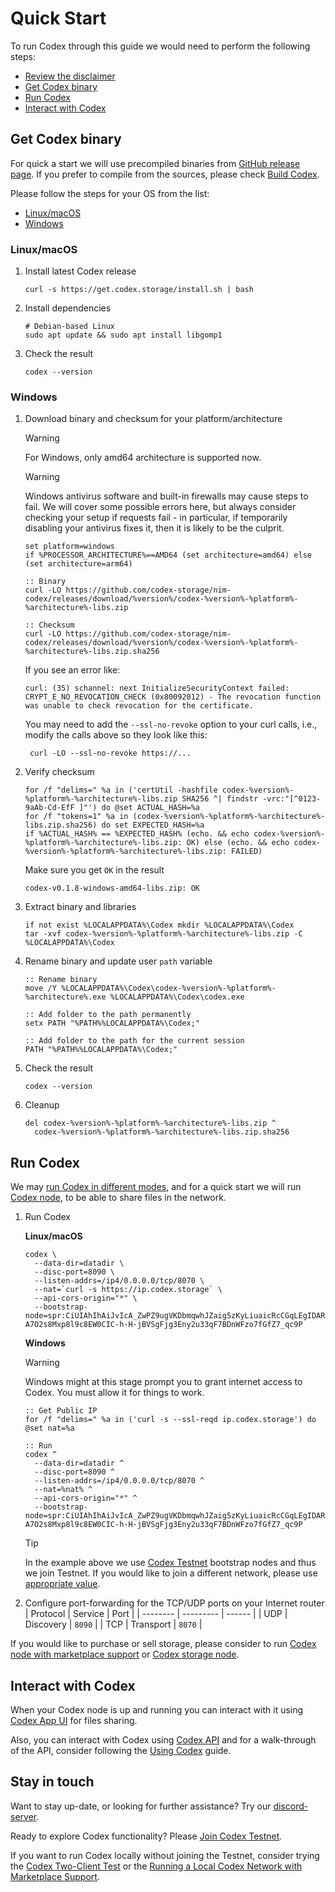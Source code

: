 # Quick Start

To run Codex through this guide we would need to perform the following steps:
- [Review the disclaimer](/codex/disclaimer)
- [Get Codex binary](#get-codex-binary)
- [Run Codex](#run-codex)
- [Interact with Codex](#interact-with-codex)

## Get Codex binary

For quick a start we will use precompiled binaries from [GitHub release page](https://github.com/codex-storage/nim-codex/releases). If you prefer to compile from the sources, please check [Build Codex](/learn/build).

Please follow the steps for your OS from the list:
- [Linux/macOS](#linux-macos)
- [Windows](#windows)

### Linux/macOS

1. Install latest Codex release
   ```shell
   curl -s https://get.codex.storage/install.sh | bash
   ```

2. Install dependencies
   ```shell
   # Debian-based Linux
   sudo apt update && sudo apt install libgomp1
   ```

3. Check the result
   ```shell
   codex --version
   ```

### Windows

1. Download binary and checksum for your platform/architecture
   > [!WARNING]
   > For Windows, only amd64 architecture is supported now.

   > [!WARNING]
   > Windows antivirus software and built-in firewalls may cause steps to fail. We will cover some possible errors here, but always consider checking your setup if requests fail - in particular, if temporarily disabling your antivirus fixes it, then it is likely to be the culprit.

   ```batch
   set platform=windows
   if %PROCESSOR_ARCHITECTURE%==AMD64 (set architecture=amd64) else (set architecture=arm64)

   :: Binary
   curl -LO https://github.com/codex-storage/nim-codex/releases/download/%version%/codex-%version%-%platform%-%architecture%-libs.zip

   :: Checksum
   curl -LO https://github.com/codex-storage/nim-codex/releases/download/%version%/codex-%version%-%platform%-%architecture%-libs.zip.sha256
   ```

   If you see an error like:

   ```batch
   curl: (35) schannel: next InitializeSecurityContext failed: CRYPT_E_NO_REVOCATION_CHECK (0x80092012) - The revocation function was unable to check revocation for the certificate.
   ```

   You may need to add the `--ssl-no-revoke` option to your curl calls, i.e., modify the calls above so they look like this:

   ```batch
    curl -LO --ssl-no-revoke https://...
    ```

2. Verify checksum
   ```batch
   for /f "delims=" %a in ('certUtil -hashfile codex-%version%-%platform%-%architecture%-libs.zip SHA256 ^| findstr -vrc:"[^0123-9aAb-Cd-EfF ]"') do @set ACTUAL_HASH=%a
   for /f "tokens=1" %a in (codex-%version%-%platform%-%architecture%-libs.zip.sha256) do set EXPECTED_HASH=%a
   if %ACTUAL_HASH% == %EXPECTED_HASH% (echo. && echo codex-%version%-%platform%-%architecture%-libs.zip: OK) else (echo. && echo codex-%version%-%platform%-%architecture%-libs.zip: FAILED)
    ```

   Make sure you get `OK` in the result
   ```
   codex-v0.1.8-windows-amd64-libs.zip: OK
   ```

3. Extract binary and libraries
   ```batch
   if not exist %LOCALAPPDATA%\Codex mkdir %LOCALAPPDATA%\Codex
   tar -xvf codex-%version%-%platform%-%architecture%-libs.zip -C %LOCALAPPDATA%\Codex

4. Rename binary and update user `path` variable
   ```batch
   :: Rename binary
   move /Y %LOCALAPPDATA%\Codex\codex-%version%-%platform%-%architecture%.exe %LOCALAPPDATA%\Codex\codex.exe

   :: Add folder to the path permanently
   setx PATH "%PATH%%LOCALAPPDATA%\Codex;"

   :: Add folder to the path for the current session
   PATH "%PATH%%LOCALAPPDATA%\Codex;"
   ```

4. Check the result
   ```shell
   codex --version
   ```

5. Cleanup
   ```batch
   del codex-%version%-%platform%-%architecture%-libs.zip ^
     codex-%version%-%platform%-%architecture%-libs.zip.sha256
   ```

## Run Codex

We may [run Codex in different modes](/learn/run#run), and for a quick start we will run [Codex node](/learn/run#codex-node), to be able to share files in the network.

1. Run Codex

   **Linux/macOS**
   ```shell
   codex \
     --data-dir=datadir \
     --disc-port=8090 \
     --listen-addrs=/ip4/0.0.0.0/tcp/8070 \
     --nat=`curl -s https://ip.codex.storage` \
     --api-cors-origin="*" \
     --bootstrap-node=spr:CiUIAhIhAiJvIcA_ZwPZ9ugVKDbmqwhJZaig5zKyLiuaicRcCGqLEgIDARo8CicAJQgCEiECIm8hwD9nA9n26BUoNuarCEllqKDnMrIuK5qJxFwIaosQ3d6esAYaCwoJBJ_f8zKRAnU6KkYwRAIgM0MvWNJL296kJ9gWvfatfmVvT-A7O2s8Mxp8l9c8EW0CIC-h-H-jBVSgFjg3Eny2u33qF7BDnWFzo7fGfZ7_qc9P
   ```

   **Windows**

   > [!WARNING]
   > Windows might at this stage prompt you to grant internet access to Codex. You must allow it for things to work.

   ```batch
   :: Get Public IP
   for /f "delims=" %a in ('curl -s --ssl-reqd ip.codex.storage') do @set nat=%a

   :: Run
   codex ^
     --data-dir=datadir ^
     --disc-port=8090 ^
     --listen-addrs=/ip4/0.0.0.0/tcp/8070 ^
     --nat=%nat% ^
     --api-cors-origin="*" ^
     --bootstrap-node=spr:CiUIAhIhAiJvIcA_ZwPZ9ugVKDbmqwhJZaig5zKyLiuaicRcCGqLEgIDARo8CicAJQgCEiECIm8hwD9nA9n26BUoNuarCEllqKDnMrIuK5qJxFwIaosQ3d6esAYaCwoJBJ_f8zKRAnU6KkYwRAIgM0MvWNJL296kJ9gWvfatfmVvT-A7O2s8Mxp8l9c8EW0CIC-h-H-jBVSgFjg3Eny2u33qF7BDnWFzo7fGfZ7_qc9P
   ```

   > [!TIP]
   > In the example above we use [Codex Testnet](/networks/testnet#bootstrap-nodes) bootstrap nodes and thus we join Testnet. If you would like to join a different network, please use [appropriate value](/networks/networks).

2. Configure port-forwarding for the TCP/UDP ports on your Internet router
   | Protocol | Service   | Port   |
   | -------- | --------- | ------ |
   | UDP      | Discovery | `8090` |
   | TCP      | Transport | `8070` |

If you would like to purchase or sell storage, please consider to run [Codex node with marketplace support](/learn/run#codex-node-with-marketplace-support) or [Codex storage node](/learn/run#codex-storage-node).

## Interact with Codex

When your Codex node is up and running you can interact with it using [Codex App UI](https://app.codex.storage) for files sharing.

Also, you can interact with Codex using [Codex API](/developers/api) and for a walk-through of the API, consider following the [Using Codex](/learn/using) guide.

## Stay in touch

Want to stay up-date, or looking for further assistance? Try our [discord-server](https://discord.gg/codex-storage).

Ready to explore Codex functionality? Please [Join Codex Testnet](/networks/testnet).

If you want to run Codex locally without joining the Testnet, consider trying the [Codex Two-Client Test](/learn/local-two-client-test) or the [Running a Local Codex Network with Marketplace Support](/learn/local-marketplace).
